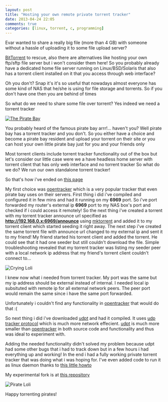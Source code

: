 ```yaml
---
layout: post
title: "Hosting your own remote private torrent tracker"
date: 2013-04-24 22:05
comments: true
categories: [linux, torrent, c, programming]
---
```


Evar wanted to share a really big file (more than 4 GB) with someone without a hassle of uploading it to some file upload server?

[BitTorrent](http://bittorrent.org/) to rescue, also there are alternatives like hosting your own ftp/sftp file server but i won't consider them here!
So you probably already have a dedicated home file server running on Linux/BSD/Solaris that also has a torrent client installed on it that you access through web interface?

Oh you don't? Snap it's it's so useful that nowadays almost everyone has some kind of NAS that he/she is using for file storage and torrents.
So if you don't have one then you are behind of times

So what do we need to share some file over torrent? Yes indeed we need a torrent tracker

[![The Pirate Bay](https://thepiratebay.se/static/img/tpb.jpg)](http://thepiratebay.se)

You probably heard of the famous pirate bay arrr!... haven't you?
Well pirate bay has a torrent tracker and you don't. So you either have a choice and become a pirate bay resident and upload your torrent on their site 
or you can host your own little pirate bay just for you and your friends only

Most torrent clients include torrent tracker functionality out of the box but let's consider our little case were we a have headless home server with torrent client
that has only web interface and no torrent tracker
So what do we do? We run our own standalone torrent tracker! 

So that's how i've ended on [this page](http://en.wikipedia.org/wiki/Comparison_of_BitTorrent_tracker_software)

My first choice was [opentracker](https://erdgeist.org/arts/software/opentracker/) which is a very popular tracker that even pirate bay uses on their servers.
First thing i did i've compiled and configured it in few mins and had it running on my **6969** port.
So i've port forwarded my router's external ip **6969** port to my NAS box's port and checked if i could access it remotely!
So the next thing i've created a torrent with my torrent tracker announce url specified as **http://192.168.0.x:6969/announce** using [mktorrent](http://mktorrent.sourceforge.net/)
and added it to my torrent client which started seeding it right away. The next step i've created the same torrent file with announce url changed to my external ip and sent it to my friend!
My friend started his torrent client and added the torrent. He could see that it had one seeder but still couldn't download the file. Simple troubleshooting revealed that my torrent tracker
was listing my seeder peer with a local network ip address that my friend's torrent client couldn't connect to...

![Crying Loli](http://i.imgur.com/TCYjoCe.jpg)

I knew now what i needed from torrent tracker. My port was the same but my ip address should be external instead of internal. 
I needed local ip subsituted with remote ip for all external network peers. The peer port would remain the same since i have the same port forwarded.

Unfortunately i couldn't find any functionality in [opentracker](https://erdgeist.org/arts/software/opentracker/) that would do that :(

So next thing i did i've downloaded [udpt](https://code.google.com/p/udpt/) and had it compiled. 
It uses [udp tracker protocol](http://www.bittorrent.org/beps/bep_0015.html) which is much more
network effecient. [udpt](https://code.google.com/p/udpt/) is much more smaller than [opentracker](https://erdgeist.org/arts/software/opentracker/) 
in both source code and functionality and thus was ideal to experiment with.

Adding the needed functionality didn't solved my problem because udpt had some other bugs that i had to track down but in a few hours i had everything up and working!
In the end i had a fully working private torrent tracker that was doing what i was hoping for. 
I've even added code to run it as linux daemon thanks to [this little howto](http://www.netzmafia.de/skripten/unix/linux-daemon-howto.html)

My experimental fork is at [this repository](https://github.com/troydm/udpt)

![Pirate Loli](http://i.imgur.com/M6W7RfM.png)

Happy torrenting pirates!

